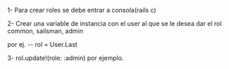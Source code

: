1- Para crear roles se debe entrar a consola(rails c)


2- Crear una variable de instancia con el user al que se le desea dar el rol common, sailsman, admin

por ej. -- rol = User.Last

3- rol.update!(role: :admin) por ejemplo.

